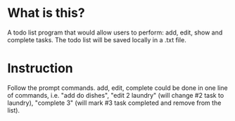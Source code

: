 # What is this?

A todo list program that would allow users to perform: add, edit, show and complete tasks. The todo list will be saved locally in a .txt file.

# Instruction

 Follow the prompt commands. add, edit, complete could be done in one line of commands, i.e. "add do dishes", "edit 2 laundry" (will change #2 task to laundry), "complete 3" (will mark #3 task completed and remove from the list).
